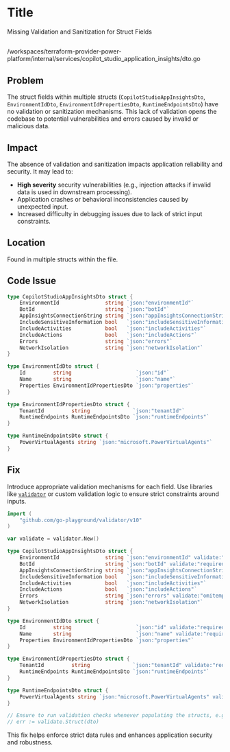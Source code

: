 # Title

Missing Validation and Sanitization for Struct Fields

## 

/workspaces/terraform-provider-power-platform/internal/services/copilot_studio_application_insights/dto.go

## Problem

The struct fields within multiple structs (`CopilotStudioAppInsightsDto`, `EnvironmentIdDto`, `EnvironmentIdPropertiesDto`, `RuntimeEndpointsDto`) have no validation or sanitization mechanisms. This lack of validation opens the codebase to potential vulnerabilities and errors caused by invalid or malicious data.

## Impact

The absence of validation and sanitization impacts application reliability and security. It may lead to:
- **High severity** security vulnerabilities (e.g., injection attacks if invalid data is used in downstream processing).
- Application crashes or behavioral inconsistencies caused by unexpected input.
- Increased difficulty in debugging issues due to lack of strict input constraints.

## Location

Found in multiple structs within the file.

## Code Issue

```go
type CopilotStudioAppInsightsDto struct {
	EnvironmentId               string `json:"environmentId"`
	BotId                       string `json:"botId"`
	AppInsightsConnectionString string `json:"appInsightsConnectionString"`
	IncludeSensitiveInformation bool   `json:"includeSensitiveInformation"`
	IncludeActivities           bool   `json:"includeActivities"`
	IncludeActions              bool   `json:"includeActions"`
	Errors                      string `json:"errors"`
	NetworkIsolation            string `json:"networkIsolation"`
}

type EnvironmentIdDto struct {
	Id         string                     `json:"id"`
	Name       string                     `json:"name"`
	Properties EnvironmentIdPropertiesDto `json:"properties"`
}

type EnvironmentIdPropertiesDto struct {
	TenantId         string              `json:"tenantId"`
	RuntimeEndpoints RuntimeEndpointsDto `json:"runtimeEndpoints"`
}

type RuntimeEndpointsDto struct {
	PowerVirtualAgents string `json:"microsoft.PowerVirtualAgents"`
}
```

## Fix

Introduce appropriate validation mechanisms for each field. Use libraries like [`validator`](https://github.com/go-playground/validator) or custom validation logic to ensure strict constraints around inputs.

```go
import (
	"github.com/go-playground/validator/v10"
)

var validate = validator.New()

type CopilotStudioAppInsightsDto struct {
	EnvironmentId               string `json:"environmentId" validate:"required,uuid4"` // Ensure it's a required UUID.
	BotId                       string `json:"botId" validate:"required"`              // Required string.
	AppInsightsConnectionString string `json:"appInsightsConnectionString" validate:"required,url"` // Validate for a proper URL.
	IncludeSensitiveInformation bool   `json:"includeSensitiveInformation"`
	IncludeActivities           bool   `json:"includeActivities"`
	IncludeActions              bool   `json:"includeActions"`
	Errors                      string `json:"errors" validate:"omitempty"` // Optional but sanitized.
	NetworkIsolation            string `json:"networkIsolation"`
}

type EnvironmentIdDto struct {
	Id         string                     `json:"id" validate:"required,uuid4"` // Restrict to UUID format.
	Name       string                     `json:"name" validate:"required"`    // Ensure required.
	Properties EnvironmentIdPropertiesDto `json:"properties"`
}

type EnvironmentIdPropertiesDto struct {
	TenantId         string              `json:"tenantId" validate:"required,uuid4"`   // UUID for tenant ID.
	RuntimeEndpoints RuntimeEndpointsDto `json:"runtimeEndpoints"`
}

type RuntimeEndpointsDto struct {
	PowerVirtualAgents string `json:"microsoft.PowerVirtualAgents" validate:"required,url"` // Properly validate URL.
}

// Ensure to run validation checks whenever populating the structs, e.g.,:
// err := validate.Struct(dto)
```

This fix helps enforce strict data rules and enhances application security and robustness.